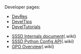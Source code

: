 Developer pages:

<div class="titleindex">

-   [DevRes](https://docs.pagure.org/sssd-test2/DevRes.html)
-   [DevelTips](https://docs.pagure.org/sssd-test2/DevelTips.html)
-   [DevelTutorials](https://docs.pagure.org/sssd-test2/DevelTutorials.html)

</div>

-   [SSSD Internals
    document](https://docs.pagure.org/sssd-test2/InternalsDocs.html){.wiki}
-   [SSSD Python Config
    API](https://docs.pagure.org/sssd-test2/SSSDPythonConfigApi.html){.wiki}
-   [GPO
    Overview](https://docs.pagure.org/sssd-test2/GpoOverview.html){.wiki}

